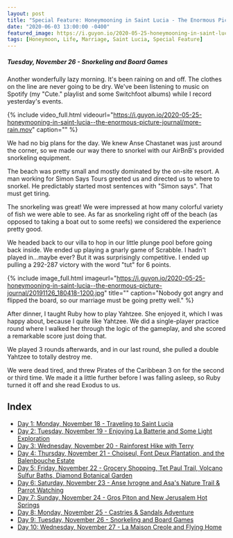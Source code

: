 ```yaml
---
layout: post
title: "Special Feature: Honeymooning in Saint Lucia - The Enormous Picture Journal - Day 9"
date: "2020-06-03 13:00:00 -0400"
featured_image: https://i.guyon.io/2020-05-25-honeymooning-in-saint-lucia--the-enormous-picture-journal/20191126_093916-1200.jpg
tags: [Honeymoon, Life, Marriage, Saint Lucia, Special Feature]
---
```


##### Tuesday, November 26 - Snorkeling and Board Games

Another wonderfully lazy morning. It's been raining on and off. The clothes on the line are never going to be dry. We've been listening to music on Spotify (my "Cute." playlist and some Switchfoot albums) while I record yesterday's events.

<!--more-->

{% include video_full.html videourl="https://i.guyon.io/2020-05-25-honeymooning-in-saint-lucia--the-enormous-picture-journal/more-rain.mov" caption="" %}

We had no big plans for the day. We knew Anse Chastanet was just around the corner, so we made our way there to snorkel with our AirBnB's provided snorkeling equipment.

The beach was pretty small and mostly dominated by the on-site resort. A man working for Simon Says Tours greeted us and directed us to where to snorkel. He predictably started most sentences with "Simon says". That must get tiring.

The snorkeling was great! We were impressed at how many colorful variety of fish we were able to see. As far as snorkeling right off of the beach (as opposed to taking a boat out to some reefs) we considered the experience pretty good.

We headed back to our villa to hop in our little plunge pool before going back inside. We ended up playing a gnarly game of Scrabble. I hadn't played in...maybe ever? But it was surprisingly competitive. I ended up pulling a 292-287 victory with the word "tut" for 6 points.

{% include image_full.html imageurl="https://i.guyon.io/2020-05-25-honeymooning-in-saint-lucia--the-enormous-picture-journal/20191126_180418-1200.jpg" title="" caption="Nobody got angry and flipped the board, so our marriage must be going pretty well." %}

After dinner, I taught Ruby how to play Yahtzee. She enjoyed it, which I was happy about, because I quite like Yahtzee. We did a single-player practice round where I walked her through the logic of the gameplay, and she scored a remarkable score just doing that.

We played 3 rounds afterwards, and in our last round, she pulled a double Yahtzee to totally destroy me.

We were dead tired, and threw Pirates of the Caribbean 3 on for the second or third time. We made it a little further before I was falling asleep, so Ruby turned it off and she read Exodus to us.

## Index

* [Day 1: Monday, November 18 - Traveling to Saint Lucia](../../../05/25/special-feature-honeymooning-in-saint-lucia-the-enormous-picture-journal-day-1/)
* [Day 2: Tuesday, November 19 - Enjoying La Batterie and Some Light Exploration](../../../05/26/special-feature-honeymooning-in-saint-lucia-the-enormous-picture-journal-day-2/)
* [Day 3: Wednesday, November 20 - Rainforest Hike with Terry](../../../05/27/special-feature-honeymooning-in-saint-lucia-the-enormous-picture-journal-day-3/)
* [Day 4: Thursday, November 21 - Choiseul, Font Deux Plantation, and the Balenbouche Estate](../../../05/28/special-feature-honeymooning-in-saint-lucia-the-enormous-picture-journal-day-4/)
* [Day 5: Friday, November 22 - Grocery Shopping, Tet Paul Trail, Volcano Sulfur Baths, Diamond Botanical Garden](../../../05/29/special-feature-honeymooning-in-saint-lucia-the-enormous-picture-journal-day-5/)
* [Day 6: Saturday, November 23 - Anse Ivrogne and Asa's Nature Trail & Parrot Watching](../../../05/30/special-feature-honeymooning-in-saint-lucia-the-enormous-picture-journal-day-6/)
* [Day 7: Sunday, November 24 - Gros Piton and New Jerusalem Hot Springs](../../../06/01/special-feature-honeymooning-in-saint-lucia-the-enormous-picture-journal-day-7/)
* [Day 8: Monday, November 25 - Castries & Sandals Adventure](../../../06/02/special-feature-honeymooning-in-saint-lucia-the-enormous-picture-journal-day-8/)
* [Day 9: Tuesday, November 26 - Snorkeling and Board Games](../../../06/03/special-feature-honeymooning-in-saint-lucia-the-enormous-picture-journal-day-9/)
* [Day 10: Wednesday, November 27 - La Maison Creole and Flying Home](../../../06/04/special-feature-honeymooning-in-saint-lucia-the-enormous-picture-journal-day-10/)
